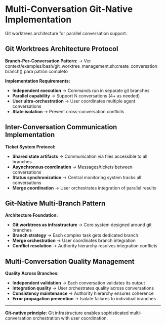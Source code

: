 # Multi-Conversation Git-Native Implementation

Git worktrees architecture for parallel conversation support.

## Git Worktrees Architecture Protocol
**Branch-Per-Conversation Pattern:**
→ Ver context/examples/bash/git_worktree_management.sh:create_conversation_branch() para patrón completo

**Implementation Requirements:**
- **Independent execution** → Commands run in separate git branches
- **Parallel capability** → Support N conversations (4+ as needed)
- **User ultra-orchestration** → User coordinates multiple agent conversations
- **State isolation** → Prevent cross-conversation conflicts

## Inter-Conversation Communication Implementation
**Ticket System Protocol:**
- **Shared state artifacts** → Communication via files accessible to all branches
- **Asynchronous coordination** → Messages/tickets between conversations
- **Status synchronization** → Central monitoring system tracks all conversations
- **Merge coordination** → User orchestrates integration of parallel results

## Git-Native Multi-Branch Pattern
**Architecture Foundation:**
- **Git worktrees as infrastructure** → Core system designed around git branches
- **Branch strategy** → Each complex task gets dedicated branch
- **Merge orchestration** → User coordinates branch integration
- **Conflict resolution** → Authority hierarchy resolves integration conflicts

## Multi-Conversation Quality Management
**Quality Across Branches:**
- **Independent validation** → Each conversation validates its output
- **Integration quality** → User orchestrates quality across conversations
- **Consistency maintenance** → Authority hierarchy ensures coherence
- **Error propagation prevention** → Isolate failures to individual branches

---

**Git-native principle**: Git infrastructure enables sophisticated multi-conversation orchestration with user coordination.